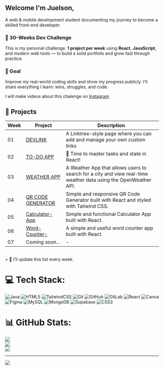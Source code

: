 ## Welcome I'm Juelson,
A web & mobile development student documenting my journey to become a skilled front-end developer.

### 📌 30-Weeks Dev Challenge <br/>

This is my personal challenge: **1 project per week** using **React**, **JavaScript**, and modern web tools — to build a solid portfolio and grow fast through practice. <br/>

### 🎯 Goal <br/>

Improve my real-world coding skills and show my progress publicly. I’ll share everything I learn: wins, struggles, and code. <br/>

I will make videos about this chalenge on [Instagram](https://www.instagram.com/jpb.dev?igsh=bGpiZTc2MTh5dHVv&utm_source=qr) <br/>

## 📁 Projects <br/>

| Week | Project | Description |
|------|---------|-------------|
| 01   | [DEVLINK](https://github.com/Juels0nB/DevLink) | A Linktree-style page where you can add and manage your own custom links |
| 02   | [TO-DO APP](https://github.com/Juels0nB/To-Do-App) | 📝 Time to master tasks and state in React! |
| 03   | [WEATHER APP](https://github.com/Juels0nB/---Weather-App---React---OpenWeather-API)  | A Weather App that allows users to search for a city and view real-time weather data using the OpenWeather API. |
| 04   | [QR CODE GENERATOR](https://github.com/Juels0nB/QR-Code-Generator-App)  | Simple and responsive QR Code Generator built with React and styled with Tailwind CSS. |
| 05   | [Calculator-App](https://github.com/Juels0nB/Calculator-App)  | Simple and functional Calculator App built with React. |
| 06   | [Word-Counter-](https://github.com/Juels0nB/Word-Counter-)  | A simple and useful word counter app built with React. |
| 07   | Coming soon... | - |
 <br/>
> 📌 I’ll update this list every week. <br/>

# 💻 Tech Stack:
![Java](https://img.shields.io/badge/java-%23ED8B00.svg?style=for-the-badge&logo=openjdk&logoColor=white) ![HTML5](https://img.shields.io/badge/html5-%23E34F26.svg?style=for-the-badge&logo=html5&logoColor=white) ![TailwindCSS](https://img.shields.io/badge/tailwindcss-%2338B2AC.svg?style=for-the-badge&logo=tailwind-css&logoColor=white) ![Git](https://img.shields.io/badge/git-%23F05033.svg?style=for-the-badge&logo=git&logoColor=white) ![GitHub](https://img.shields.io/badge/github-%23121011.svg?style=for-the-badge&logo=github&logoColor=white) ![GitLab](https://img.shields.io/badge/gitlab-%23181717.svg?style=for-the-badge&logo=gitlab&logoColor=white) ![React](https://img.shields.io/badge/react-%2320232a.svg?style=for-the-badge&logo=react&logoColor=%2361DAFB) ![Canva](https://img.shields.io/badge/Canva-%2300C4CC.svg?style=for-the-badge&logo=Canva&logoColor=white) ![Figma](https://img.shields.io/badge/figma-%23F24E1E.svg?style=for-the-badge&logo=figma&logoColor=white) ![MySQL](https://img.shields.io/badge/mysql-4479A1.svg?style=for-the-badge&logo=mysql&logoColor=white) ![MongoDB](https://img.shields.io/badge/MongoDB-%234ea94b.svg?style=for-the-badge&logo=mongodb&logoColor=white) ![Supabase](https://img.shields.io/badge/Supabase-3ECF8E?style=for-the-badge&logo=supabase&logoColor=white) ![CSS3](https://img.shields.io/badge/css3-%231572B6.svg?style=for-the-badge&logo=css3&logoColor=white)
# 📊 GitHub Stats:
![](https://github-readme-stats.vercel.app/api?username=Juels0nB&theme=github_dark_dimmed&hide_border=false&include_all_commits=true&count_private=false)<br/>
![](https://nirzak-streak-stats.vercel.app/?user=Juels0nB&theme=github_dark_dimmed&hide_border=false)<br/>
![](https://github-readme-stats.vercel.app/api/top-langs/?username=Juels0nB&theme=github_dark_dimmed&hide_border=false&include_all_commits=true&count_private=false&layout=compact)

---
[![](https://visitcount.itsvg.in/api?id=Juels0nB&icon=0&color=11)](https://visitcount.itsvg.in)

<!-- Proudly created with GPRM ( https://gprm.itsvg.in ) -->
